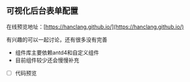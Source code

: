 ## 可视化后台表单配置

在线预览地址：[https://hanclang.github.io/](https://hanclang.github.io/)

有兴趣的可以一起讨论，还有很多没有完善

+ 组件库主要依赖antd4和自定义组件
+ 目前组件较少还会慢慢补充

- [ ] 代码预览
